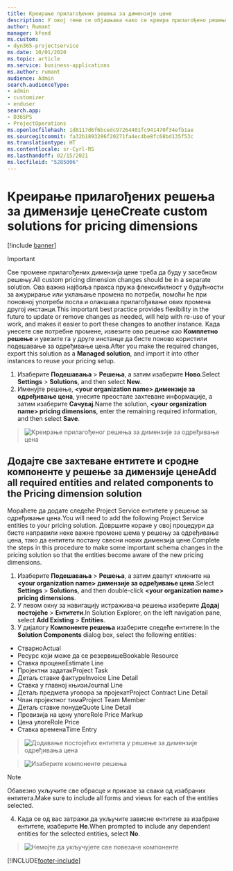 ```yaml
---
title: Креирање прилагођених решења за димензије цене
description: У овој теми се објашњава како се креира прилагођено решење приликом креирања прилагођених димензија цене.
author: Rumant
manager: kfend
ms.custom:
- dyn365-projectservice
ms.date: 10/01/2020
ms.topic: article
ms.service: business-applications
ms.author: rumant
audience: Admin
search.audienceType:
- admin
- customizer
- enduser
search.app:
- D365PS
- ProjectOperations
ms.openlocfilehash: 1d8117d6f6bcedc97264401fc941470f34efb1ae
ms.sourcegitcommit: fa32b1893286f20271fa4ec4be8fc68bd135f53c
ms.translationtype: HT
ms.contentlocale: sr-Cyrl-RS
ms.lasthandoff: 02/15/2021
ms.locfileid: "5285006"
---
```

# <a name="create-custom-solutions-for-pricing-dimensions"></a><span data-ttu-id="3ca8f-103">Креирање прилагођених решења за димензије цене</span><span class="sxs-lookup"><span data-stu-id="3ca8f-103">Create custom solutions for pricing dimensions</span></span>

[!include [banner](../includes/psa-now-project-operations.md)]

> [!IMPORTANT]
> <span data-ttu-id="3ca8f-104">Све промене прилагођених димензија цене треба да буду у засебном решењу.</span><span class="sxs-lookup"><span data-stu-id="3ca8f-104">All custom pricing dimension changes should be in a separate solution.</span></span> <span data-ttu-id="3ca8f-105">Ова важна најбоља пракса пружа флексибилност у будућности за ажурирање или уклањање промена по потреби, помоћи ће при поновној употреби посла и олакшава прилагођавање ових промена другој инстанци.</span><span class="sxs-lookup"><span data-stu-id="3ca8f-105">This important best practice provides flexibility in the future to update or remove changes as needed, will help with re-use of your work, and makes it easier to port these changes to another instance.</span></span> <span data-ttu-id="3ca8f-106">Када унесете све потребне промене, извезите ово решење као **Комплетно решење** и увезите га у друге инстанце да бисте поново користили подешавање за одређивање цена.</span><span class="sxs-lookup"><span data-stu-id="3ca8f-106">After you make the required changes, export this solution as a **Managed solution**, and import it into other instances to reuse your pricing setup.</span></span>

1. <span data-ttu-id="3ca8f-107">Изаберите **Подешавања** > **Решења**, а затим изаберите **Ново**.</span><span class="sxs-lookup"><span data-stu-id="3ca8f-107">Select **Settings** > **Solutions**, and then select **New**.</span></span> 
2. <span data-ttu-id="3ca8f-108">Именујте решење, **\<your organization name> димензије за одређивање цена**, унесите преостале захтеване информације, а затим изаберите **Сачувај**.</span><span class="sxs-lookup"><span data-stu-id="3ca8f-108">Name the solution, **\<your organization name> pricing dimensions**, enter the remaining required information, and then select **Save**.</span></span>

> ![Креирање прилагођеног решења за димензије за одређивање цена](media/Creation-of-custom-pricing-dimension-solution.PNG)
  
## <a name="add-all-required-entities-and-related-components-to-the-pricing-dimension-solution"></a><span data-ttu-id="3ca8f-110">Додајте све захтеване ентитете и сродне компоненте у решење за димензије цене</span><span class="sxs-lookup"><span data-stu-id="3ca8f-110">Add all required entities and related components to the Pricing dimension solution</span></span>
<span data-ttu-id="3ca8f-111">Мораћете да додате следеће Project Service ентитете у решење за одређивање цена.</span><span class="sxs-lookup"><span data-stu-id="3ca8f-111">You will need to add the following Project Service entities to your pricing solution.</span></span> <span data-ttu-id="3ca8f-112">Довршите кораке у овој процедури да бисте направили неке важне промене шема у решењу за одређивање цена, тако да ентитети постану свесни нових димензија цене.</span><span class="sxs-lookup"><span data-stu-id="3ca8f-112">Complete the steps in this procedure to make some important schema changes in the pricing solution so that the entities become aware of the new pricing dimensions.</span></span>

1. <span data-ttu-id="3ca8f-113">Изаберите **Подешавања** > **Решења**, а затим двапут кликните на **\<your organization name> димензије за одређивање цена**.</span><span class="sxs-lookup"><span data-stu-id="3ca8f-113">Select **Settings** > **Solutions**, and then double-click **\<your organization name> pricing dimensions**.</span></span> 
2. <span data-ttu-id="3ca8f-114">У левом окну за навигацију истраживача решења изаберите **Додај постојеће** > **Ентитети**.</span><span class="sxs-lookup"><span data-stu-id="3ca8f-114">In Solution Explorer, on the left navigation pane, select **Add Existing** > **Entities**.</span></span>
3. <span data-ttu-id="3ca8f-115">У дијалогу **Компоненте решења** изаберите следеће ентитете:</span><span class="sxs-lookup"><span data-stu-id="3ca8f-115">In the **Solution Components** dialog box, select the following entities:</span></span>

- <span data-ttu-id="3ca8f-116">Стварно</span><span class="sxs-lookup"><span data-stu-id="3ca8f-116">Actual</span></span>
- <span data-ttu-id="3ca8f-117">Ресурс који може да се резервише</span><span class="sxs-lookup"><span data-stu-id="3ca8f-117">Bookable Resource</span></span>
- <span data-ttu-id="3ca8f-118">Ставка процене</span><span class="sxs-lookup"><span data-stu-id="3ca8f-118">Estimate Line</span></span>
- <span data-ttu-id="3ca8f-119">Пројектни задатак</span><span class="sxs-lookup"><span data-stu-id="3ca8f-119">Project Task</span></span>
- <span data-ttu-id="3ca8f-120">Детаљ ставке фактуре</span><span class="sxs-lookup"><span data-stu-id="3ca8f-120">Invoice Line Detail</span></span>
- <span data-ttu-id="3ca8f-121">Ставка у главној књизи</span><span class="sxs-lookup"><span data-stu-id="3ca8f-121">Journal Line</span></span>
- <span data-ttu-id="3ca8f-122">Детаљ предмета уговора за пројекат</span><span class="sxs-lookup"><span data-stu-id="3ca8f-122">Project Contract Line Detail</span></span>
- <span data-ttu-id="3ca8f-123">Члан пројектног тима</span><span class="sxs-lookup"><span data-stu-id="3ca8f-123">Project Team Member</span></span>
- <span data-ttu-id="3ca8f-124">Детаљ ставке понуде</span><span class="sxs-lookup"><span data-stu-id="3ca8f-124">Quote Line Detail</span></span>
- <span data-ttu-id="3ca8f-125">Провизија на цену улоге</span><span class="sxs-lookup"><span data-stu-id="3ca8f-125">Role Price Markup</span></span>
- <span data-ttu-id="3ca8f-126">Цена улоге</span><span class="sxs-lookup"><span data-stu-id="3ca8f-126">Role Price</span></span> 
- <span data-ttu-id="3ca8f-127">Ставка времена</span><span class="sxs-lookup"><span data-stu-id="3ca8f-127">Time Entry</span></span> 

> ![Додавање постојећих ентитета у решење за димензије одређивања цена](media/Existing-entities-to-PD-solution.png)

> ![Изаберите компоненте решења](media/Dimension-Components.png)

> [!NOTE]
> <span data-ttu-id="3ca8f-130">Обавезно укључите све обрасце и приказе за сваки од изабраних ентитета.</span><span class="sxs-lookup"><span data-stu-id="3ca8f-130">Make sure to include all forms and views for each of the entities selected.</span></span>

4. <span data-ttu-id="3ca8f-131">Када се од вас затражи да укључите зависне ентитете за изабране ентитете, изаберите **Не**.</span><span class="sxs-lookup"><span data-stu-id="3ca8f-131">When prompted to include any dependent entities for the selected entities, select **No**.</span></span>

> ![Немојте да укључујете све повезане компоненте](media/Do-not-include-required.png)




[!INCLUDE[footer-include](../includes/footer-banner.md)]
